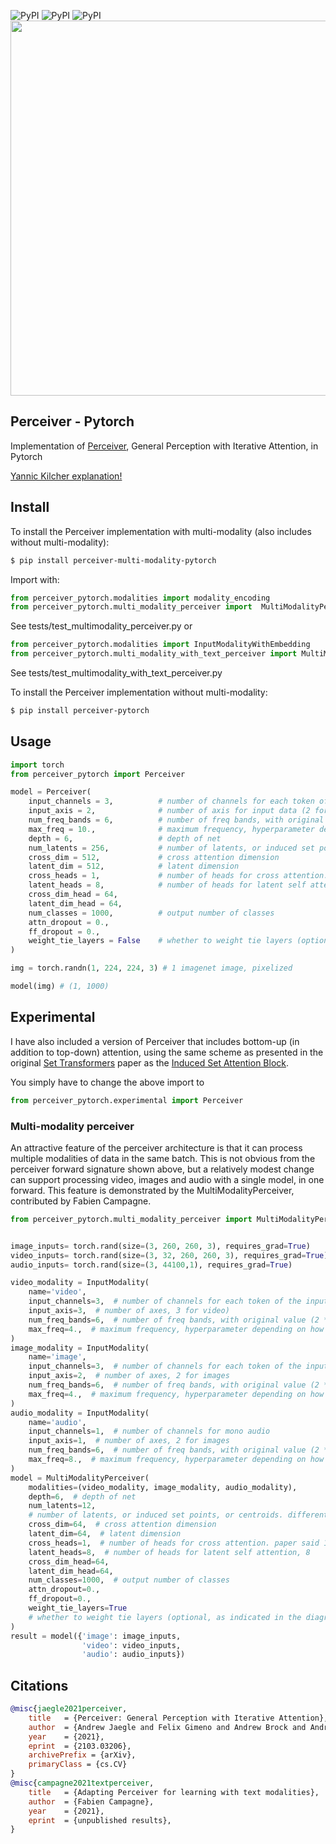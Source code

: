 ![PyPI](https://img.shields.io/pypi/v/perceiver-multi-modality-pytorch.svg)
![PyPI](https://img.shields.io/pypi/pyversions/perceiver-multi-modality-pytorch.svg)
![PyPI](https://img.shields.io/github/license/fac2003/perceiver-mutli-modality-pytorch.svg)
<img src="./perceiver.png" width="600px"></img>

## Perceiver - Pytorch

Implementation of <a href="https://arxiv.org/abs/2103.03206">Perceiver</a>, General Perception with Iterative Attention, in Pytorch

<a href="https://www.youtube.com/watch?v=P_xeshTnPZg">Yannic Kilcher explanation!</a>

## Install
To install the Perceiver implementation with multi-modality (also includes without multi-modality):
```bash
$ pip install perceiver-multi-modality-pytorch
```
Import with:
```python
from perceiver_pytorch.modalities import modality_encoding
from perceiver_pytorch.multi_modality_perceiver import  MultiModalityPerceiver, InputModality
```
See tests/test_multimodality_perceiver.py
or 
```python
from perceiver_pytorch.modalities import InputModalityWithEmbedding
from perceiver_pytorch.multi_modality_with_text_perceiver import MultiModalityWithTextPerceiver
```
See tests/test_multimodality_with_text_perceiver.py

To install the Perceiver implementation without multi-modality:
```bash
$ pip install perceiver-pytorch
```

## Usage

```python
import torch
from perceiver_pytorch import Perceiver

model = Perceiver(
    input_channels = 3,          # number of channels for each token of the input
    input_axis = 2,              # number of axis for input data (2 for images, 3 for video)
    num_freq_bands = 6,          # number of freq bands, with original value (2 * K + 1)
    max_freq = 10.,              # maximum frequency, hyperparameter depending on how fine the data is
    depth = 6,                   # depth of net
    num_latents = 256,           # number of latents, or induced set points, or centroids. different papers giving it different names
    cross_dim = 512,             # cross attention dimension
    latent_dim = 512,            # latent dimension
    cross_heads = 1,             # number of heads for cross attention. paper said 1
    latent_heads = 8,            # number of heads for latent self attention, 8
    cross_dim_head = 64,
    latent_dim_head = 64,
    num_classes = 1000,          # output number of classes
    attn_dropout = 0.,
    ff_dropout = 0.,
    weight_tie_layers = False    # whether to weight tie layers (optional, as indicated in the diagram)
)

img = torch.randn(1, 224, 224, 3) # 1 imagenet image, pixelized

model(img) # (1, 1000)
```

## Experimental

I have also included a version of Perceiver that includes bottom-up (in addition to top-down) attention, using the same scheme as presented in the original <a href="https://arxiv.org/abs/1810.00825">Set Transformers</a> paper as the <a href="https://github.com/lucidrains/isab-pytorch">Induced Set Attention Block</a>.

You simply have to change the above import to

```python
from perceiver_pytorch.experimental import Perceiver
```

### Multi-modality perceiver
An attractive feature of the perceiver architecture is that it can process multiple modalities of data 
in the same batch. This is not obvious from the perceiver forward signature shown above, but a relatively
modest change can support processing video, images and audio with a single model, in one forward.
This feature is demonstrated by the MultiModalityPerceiver, contributed by Fabien Campagne.

```python
from perceiver_pytorch.multi_modality_perceiver import MultiModalityPerceiver, InputModality


image_inputs= torch.rand(size=(3, 260, 260, 3), requires_grad=True)
video_inputs= torch.rand(size=(3, 32, 260, 260, 3), requires_grad=True)
audio_inputs= torch.rand(size=(3, 44100,1), requires_grad=True)

video_modality = InputModality(
    name='video',
    input_channels=3,  # number of channels for each token of the input
    input_axis=3,  # number of axes, 3 for video)
    num_freq_bands=6,  # number of freq bands, with original value (2 * K + 1)
    max_freq=4.,  # maximum frequency, hyperparameter depending on how fine the data is
)
image_modality = InputModality(
    name='image',
    input_channels=3,  # number of channels for each token of the input
    input_axis=2,  # number of axes, 2 for images
    num_freq_bands=6,  # number of freq bands, with original value (2 * K + 1)
    max_freq=4.,  # maximum frequency, hyperparameter depending on how fine the data is
)
audio_modality = InputModality(
    name='audio',
    input_channels=1,  # number of channels for mono audio
    input_axis=1,  # number of axes, 2 for images
    num_freq_bands=6,  # number of freq bands, with original value (2 * K + 1)
    max_freq=8.,  # maximum frequency, hyperparameter depending on how fine the data is
)
model = MultiModalityPerceiver(
    modalities=(video_modality, image_modality, audio_modality),
    depth=6,  # depth of net
    num_latents=12,
    # number of latents, or induced set points, or centroids. different papers giving it different names
    cross_dim=64,  # cross attention dimension
    latent_dim=64,  # latent dimension
    cross_heads=1,  # number of heads for cross attention. paper said 1
    latent_heads=8,  # number of heads for latent self attention, 8
    cross_dim_head=64,
    latent_dim_head=64,
    num_classes=1000,  # output number of classes
    attn_dropout=0.,
    ff_dropout=0.,
    weight_tie_layers=True
    # whether to weight tie layers (optional, as indicated in the diagram)
)
result = model({'image': image_inputs,
                'video': video_inputs,
                'audio': audio_inputs})
```
## Citations

```bibtex
@misc{jaegle2021perceiver,
    title   = {Perceiver: General Perception with Iterative Attention},
    author  = {Andrew Jaegle and Felix Gimeno and Andrew Brock and Andrew Zisserman and Oriol Vinyals and Joao Carreira},
    year    = {2021},
    eprint  = {2103.03206},
    archivePrefix = {arXiv},
    primaryClass = {cs.CV}
}
@misc{campagne2021textperceiver,
    title   = {Adapting Perceiver for learning with text modalities},
    author  = {Fabien Campagne},
    year    = {2021},
    eprint  = {unpublished results},
}
```
